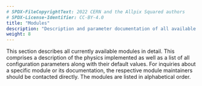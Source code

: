```yaml
---
# SPDX-FileCopyrightText: 2022 CERN and the Allpix Squared authors
# SPDX-License-Identifier: CC-BY-4.0
title: "Modules"
description: "Description and parameter documentation of all available Allpix Squared modules."
weight: 8
---
```


This section describes all currently available modules in detail. This comprises a description of the physics implemented as
well as a list of all configuration parameters along with their default values. For inquiries about a specific module or its
documentation, the respective module maintainers should be contacted directly. The modules are listed in alphabetical order.
